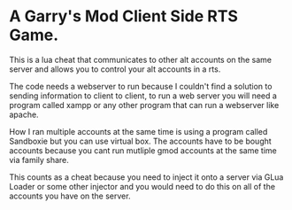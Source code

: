 # A Garry's Mod Client Side RTS Game.
This is a lua cheat that communicates to other alt accounts on the same server and allows you to control your alt accounts in a rts.

The code needs a webserver to run because I couldn't find a solution to sending information to client to client, to run a web server
you will need a program called xampp or any other program that can run a webserver like apache. 

How I ran multiple accounts at the same time is using a program called Sandboxie but you can use virtual box. The accounts
have to be bought accounts because you cant run mutliple gmod accounts at the same time via family share.

This counts as a cheat because you need to inject it onto a server via GLua Loader or some other injector and you would need to do
this on all of the accounts you have on the server.


